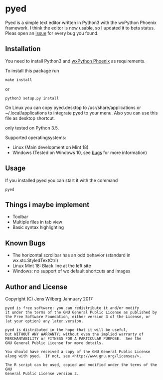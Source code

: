 # pyed

Pyed is a simple text editor written in Python3 with the wxPython Phoenix
framework. I think the editor is now usable, so I updated it to beta status.
Pleas open an [issue](https://github.com/follnoob/pyed/issues/new) for every bug you found.

## Installation

You need to install Python3 and [wxPython Phoenix](https://github.com/wxWidgets/Phoenix)
as requirements.

To install this package run

    make install

or

    python3 setup.py install

On Linux you can copy pyed.desktop to /usr/share/applications or ~/.local/applications
to integrate pyed to your menu. Also you can use this file as desktop shortcut.

only tested on Python 3.5.

Supported operatingsystems:

- Linux (Main development on Mint 18)
- Windows (Tested on Windows 10, see [bugs](#bugs) for more information)

## Usage

If you installed pyed you can start it with the command

    pyed

## Things i maybe implement

- Toolbar
- Multiple files in tab view
- Basic syntax highlighting

## Known Bugs

- The horizontal scrollbar has an odd behavior (standard in wx.stc.StyledTextCtrl)
- Linux Mint 18: Black line at the left site
- Windows: no support of wx default shortcuts and images

## Author and License

Copyright (C) Jens Wilberg Jannuary 2017

    pyed is free software: you can redistribute it and/or modify
    it under the terms of the GNU General Public License as published by
    the Free Software Foundation, either version 3 of the License, or
    (at your option) any later version.

    pyed is distributed in the hope that it will be useful,
    but WITHOUT ANY WARRANTY; without even the implied warranty of
    MERCHANTABILITY or FITNESS FOR A PARTICULAR PURPOSE.  See the
    GNU General Public License for more details.

    You should have received a copy of the GNU General Public License
    along with pyed.  If not, see <http://www.gnu.org/licenses/>.

    The R script can be used, copied and modified under the terms of the GNU
    General Public License version 2.
